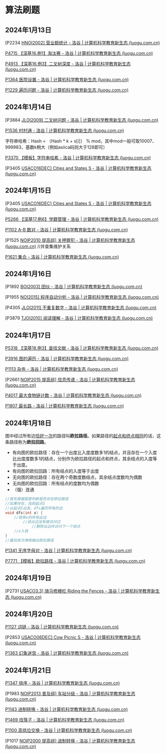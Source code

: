 # 算法刷题

## 2024年1月13日

[P2234 [HNOI2002\] 营业额统计 - 洛谷 | 计算机科学教育新生态 (luogu.com.cn)](https://www.luogu.com.cn/problem/P2234)

[P4715 【深基16.例1】淘汰赛 - 洛谷 | 计算机科学教育新生态 (luogu.com.cn)](https://www.luogu.com.cn/problem/P4715)

[P4913 【深基16.例3】二叉树深度 - 洛谷 | 计算机科学教育新生态 (luogu.com.cn)](https://www.luogu.com.cn/problem/P4913)

[P1364 医院设置 - 洛谷 | 计算机科学教育新生态 (luogu.com.cn)](https://www.luogu.com.cn/problem/P1364)

[P1229 遍历问题 - 洛谷 | 计算机科学教育新生态 (luogu.com.cn)](https://www.luogu.com.cn/problem/P1229)

## 2024年1月14日

[P3884 [JLOI2009\] 二叉树问题 - 洛谷 | 计算机科学教育新生态 (luogu.com.cn)](https://www.luogu.com.cn/problem/P3884)

[P1536 村村通 - 洛谷 | 计算机科学教育新生态 (luogu.com.cn)](https://www.luogu.com.cn/problem/P1536)

字符串哈希：Hash = （Hash * k + s[i]） % mod，其中mod一般可取10007、999983，基数k稍大（例如asiica码则大于128即可）

[P3370 【模板】字符串哈希 - 洛谷 | 计算机科学教育新生态 (luogu.com.cn)](https://www.luogu.com.cn/problem/P3370)

[P3405 [USACO16DEC\] Cities and States S - 洛谷 | 计算机科学教育新生态 (luogu.com.cn)](https://www.luogu.com.cn/problem/P3405)

## 2024年1月15日

[P3405 [USACO16DEC\] Cities and States S - 洛谷 | 计算机科学教育新生态 (luogu.com.cn)](https://www.luogu.com.cn/problem/P3405)

[P5266 【深基17.例6】学籍管理 - 洛谷 | 计算机科学教育新生态 (luogu.com.cn)](https://www.luogu.com.cn/problem/P5266)

[P1102 A-B 数对 - 洛谷 | 计算机科学教育新生态 (luogu.com.cn)](https://www.luogu.com.cn/problem/P1102)

[P1525 [NOIP2010 提高组\] 关押罪犯 - 洛谷 | 计算机科学教育新生态 (luogu.com.cn)](https://www.luogu.com.cn/problem/P1525) //并查集维护关系

[P1621 集合 - 洛谷 | 计算机科学教育新生态 (luogu.com.cn)](https://www.luogu.com.cn/problem/P1621)

## 2024年1月16日

[P1892 [BOI2003\] 团伙 - 洛谷 | 计算机科学教育新生态 (luogu.com.cn)](https://www.luogu.com.cn/problem/P1892)

[P1955 [NOI2015\] 程序自动分析 - 洛谷 | 计算机科学教育新生态 (luogu.com.cn)](https://www.luogu.com.cn/problem/P1955)

[P4305 [JLOI2011\] 不重复数字 - 洛谷 | 计算机科学教育新生态 (luogu.com.cn)](https://www.luogu.com.cn/problem/P4305)

[P3879 [TJOI2010\] 阅读理解 - 洛谷 | 计算机科学教育新生态 (luogu.com.cn)](https://www.luogu.com.cn/problem/P3879)

## 2024年1月17日

[P5318 【深基18.例3】查找文献 - 洛谷 | 计算机科学教育新生态 (luogu.com.cn)](https://www.luogu.com.cn/problem/P5318)

[P3916 图的遍历 - 洛谷 | 计算机科学教育新生态 (luogu.com.cn)](https://www.luogu.com.cn/problem/P3916)

[P1113 杂务 - 洛谷 | 计算机科学教育新生态 (luogu.com.cn)](https://www.luogu.com.cn/problem/P1113)

[P2661 [NOIP2015 提高组\] 信息传递 - 洛谷 | 计算机科学教育新生态 (luogu.com.cn)](https://www.luogu.com.cn/problem/P2661)

[P4017 最大食物链计数 - 洛谷 | 计算机科学教育新生态 (luogu.com.cn)](https://www.luogu.com.cn/problem/P4017)

[P1807 最长路 - 洛谷 | 计算机科学教育新生态 (luogu.com.cn)](https://www.luogu.com.cn/problem/P1807)

## 2024年1月18日

图中经过所有边<u>恰好一次</u>的路径叫<b>欧拉路径</b>。如果路径的<u>起点和终点相同</u>的话，这条路径称为<b>欧拉回路</b>。

- 有向图的欧拉路径：存在一个出度比入度度数多1的结点，并且存在一个入度比出度度数多1的结点，分别作为欧拉路径的起点和终点，其余结点的入度等于出度。
- 有向图的欧拉回路：所有结点的入度等于出度
- 无向图的欧拉路径：存在两个奇数度数结点，其余结点度数均为偶数
- 无向图的欧拉回路：所有结点的度数均为偶数
- （强）连通

```C++
//首先根据题意判断是否存在欧拉路径
//如果存在，找到起点S
//从起点S出发，dfs遍历所有的边
void dfs(int x) {
    //枚举x的所有出边
    	//该出边没有被访问过
    		//删除出边并访问下一个结点
    //x入栈
}
//最后依次弹栈输出欧拉路径
```

[P1341 无序字母对 - 洛谷 | 计算机科学教育新生态 (luogu.com.cn)](https://www.luogu.com.cn/problem/P1341)

[P7771 【模板】欧拉路径 - 洛谷 | 计算机科学教育新生态 (luogu.com.cn)](https://www.luogu.com.cn/problem/P7771)

## 2024年1月19日

[P2731 [USACO3.3\] 骑马修栅栏 Riding the Fences - 洛谷 | 计算机科学教育新生态 (luogu.com.cn)](https://www.luogu.com.cn/problem/P2731)

## 2024年1月20日

[P1127 词链 - 洛谷 | 计算机科学教育新生态 (luogu.com.cn)](https://www.luogu.com.cn/problem/P1127)

[P2853 [USACO06DEC\] Cow Picnic S - 洛谷 | 计算机科学教育新生态 (luogu.com.cn)](https://www.luogu.com.cn/problem/P2853)

[P1363 幻象迷宫 - 洛谷 | 计算机科学教育新生态 (luogu.com.cn)](https://www.luogu.com.cn/problem/P1363)

## 2024年1月21日

[P1347 排序 - 洛谷 | 计算机科学教育新生态 (luogu.com.cn)](https://www.luogu.com.cn/problem/P1347)

[P1983 [NOIP2013 普及组\] 车站分级 - 洛谷 | 计算机科学教育新生态 (luogu.com.cn)](https://www.luogu.com.cn/problem/P1983)

[P1143 进制转换 - 洛谷 | 计算机科学教育新生态 (luogu.com.cn)](https://www.luogu.com.cn/problem/P1143)

[P1469 找筷子 - 洛谷 | 计算机科学教育新生态 (luogu.com.cn)](https://www.luogu.com.cn/problem/P1469)

[P1100 高低位交换 - 洛谷 | 计算机科学教育新生态 (luogu.com.cn)](https://www.luogu.com.cn/problem/P1100)

[P1017 [NOIP2000 提高组\] 进制转换 - 洛谷 | 计算机科学教育新生态 (luogu.com.cn)](https://www.luogu.com.cn/problem/P1017)
